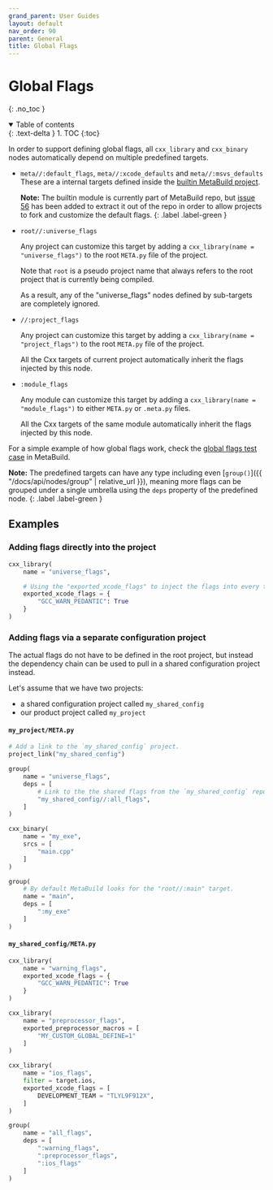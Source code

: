 ```yaml
---
grand_parent: User Guides
layout: default
nav_order: 90
parent: General
title: Global Flags
---
```


# Global Flags
{: .no_toc }


<details open markdown="block">
  <summary>
    Table of contents
  </summary>
  {: .text-delta }
1. TOC
{:toc}
</details>




In order to support defining global flags, all `cxx_library` and `cxx_binary` nodes automatically depend on multiple predefined targets.

- `meta//:default_flags`, `meta//:xcode_defaults` and `meta//:msvs_defaults`
    These are a internal targets defined inside the [builtin MetaBuild project](https://git.corp.adobe.com/meta-build/meta-build/blob/main/meta/builtin/).

    **Note:** The builtin module is currently part of MetaBuild repo, but [issue 56](https://git.corp.adobe.com/meta-build/meta-build/issues/56) has been added to extract it out of the repo in order to allow projects to fork and customize the default flags.
    {: .label .label-green }

- `root//:universe_flags`

    Any project can customize this target by adding a `cxx_library(name = "universe_flags")` to the root `META.py` file of the project.

    Note that `root` is a pseudo project name that always refers to the root project that is currently being compiled.

    As a result, any of the "universe_flags" nodes defined by sub-targets are completely ignored.

- `//:project_flags`

    Any project can customize this target by adding a `cxx_library(name = "project_flags")` to the root `META.py` file of the project.

    All the Cxx targets of current project automatically inherit the flags injected by this node.

- `:module_flags`

    Any module can customize this target by adding a `cxx_library(name = "module_flags")` to either `META.py` or `.meta.py` files.

    All the Cxx targets of the same module automatically inherit the flags injected by this node.

For a simple example of how global flags work, check the [global flags test case](https://git.corp.adobe.com/meta-build/meta-build/tree/main/tests/generator/__fixtures__/global_flags) in MetaBuild.

**Note:** The predefined targets can have any type including even [`group()`]({{ "/docs/api/nodes/group" | relative_url }}), meaning more flags can be grouped under a single umbrella using the `deps` property of the predefined node.
{: .label .label-green }

## Examples

### Adding flags directly into the project

```python
cxx_library(
    name = "universe_flags",

    # Using the "exported_xcode_flags" to inject the flags into every target.
    exported_xcode_flags = {
        "GCC_WARN_PEDANTIC": True
    }
)
```

### Adding flags via a separate configuration project

The actual flags do not have to be defined in the root project, but instead the dependency chain can be used to pull in a shared configuration project instead.

Let's assume that we have two projects:

- a shared configuration project called `my_shared_config`
- our product project called `my_project`

#### `my_project/META.py`

```python
# Add a link to the `my_shared_config` project.
project_link("my_shared_config")

group(
    name = "universe_flags",
    deps = [
        # Link to the the shared flags from the `my_shared_config` repository.
        "my_shared_config//:all_flags",
    ]
)

cxx_binary(
    name = "my_exe",
    srcs = [
        "main.cpp"
    ]
)

group(
    # By default MetaBuild looks for the "root//:main" target.
    name = "main",
    deps = [
        ":my_exe"
    ]
)
```

#### `my_shared_config/META.py`

```python
cxx_library(
    name = "warning_flags",
    exported_xcode_flags = {
        "GCC_WARN_PEDANTIC": True
    }
)

cxx_library(
    name = "preprocessor_flags",
    exported_preprocessor_macros = [
        "MY_CUSTOM_GLOBAL_DEFINE=1"
    ]
)

cxx_library(
    name = "ios_flags",
    filter = target.ios,
    exported_xcode_flags = [
        DEVELOPMENT_TEAM = "TLYL9F912X",
    ]
)

group(
    name = "all_flags",
    deps = [
        ":warning_flags",
        ":preprocessor_flags",
        ":ios_flags"
    ]
)
```
